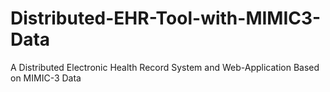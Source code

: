 # Distributed-EHR-Tool-with-MIMIC3-Data
A Distributed Electronic Health Record System and Web-Application Based on MIMIC-3 Data
